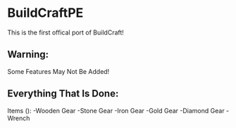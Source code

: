 # BuildCraftPE
This is the first offical port of BuildCraft!

## Warning:
Some Features May Not Be Added!

## Everything That Is Done:

Items ():
-Wooden Gear
-Stone Gear
-Iron Gear
-Gold Gear
-Diamond Gear
-Wrench
